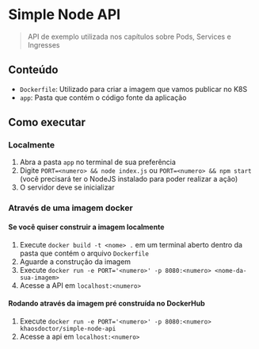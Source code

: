 # Simple Node API

> API de exemplo utilizada nos capítulos sobre Pods, Services e Ingresses

## Conteúdo

- `Dockerfile`: Utilizado para criar a imagem que vamos publicar no K8S
- `app`: Pasta que contém o código fonte da aplicação

## Como executar

### Localmente

1. Abra a pasta `app` no terminal de sua preferência
2. Digite `PORT=<numero> && node index.js` ou `PORT=<numero> && npm start` (você precisará ter o NodeJS instalado para poder realizar a ação)
3. O servidor deve se inicializar

### Através de uma imagem docker

#### Se você quiser construir a imagem localmente

1. Execute `docker build -t <nome> .` em um terminal aberto dentro da pasta que contém o arquivo `Dockerfile`
2. Aguarde a construção da imagem
3. Execute `docker run -e PORT='<numero>' -p 8080:<numero> <nome-da-sua-imagem>`
4. Acesse a API em `localhost:<numero>`

#### Rodando através da imagem pré construída no DockerHub

1. Execute `docker run -e PORT='<numero>' -p 8080:<numero> khaosdoctor/simple-node-api`
2. Acesse a api em `localhost:<numero>`

